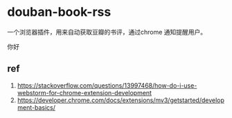 # douban-book-rss
一个浏览器插件，用来自动获取豆瓣的书评，通过chrome 通知提醒用户。

你好


## ref
1. https://stackoverflow.com/questions/13997468/how-do-i-use-webstorm-for-chrome-extension-development
2. https://developer.chrome.com/docs/extensions/mv3/getstarted/development-basics/